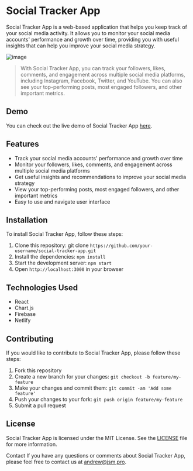 # Social Tracker App

Social Tracker App is a web-based application that helps you keep track of your social media activity. It allows you to monitor your social media accounts' performance and growth over time, providing you with useful insights that can help you improve your social media strategy.

![image](https://i.imgur.com/4PD7hjD.png)

> With Social Tracker App, you can track your followers, likes, comments, and engagement across multiple social media platforms, including Instagram, Facebook, Twitter, and YouTube. You can also see your top-performing posts, most engaged followers, and other important metrics.

## Demo

You can check out the live demo of Social Tracker App [here](https://social-tracker-app.netlify.app).

## Features

- Track your social media accounts' performance and growth over time
- Monitor your followers, likes, comments, and engagement across multiple social media platforms
- Get useful insights and recommendations to improve your social media strategy
- View your top-performing posts, most engaged followers, and other important metrics
- Easy to use and navigate user interface

## Installation

To install Social Tracker App, follow these steps:

1. Clone this repository: git clone `https://github.com/your-username/social-tracker-app.git`
2. Install the dependencies: `npm install`
3. Start the development server: `npm start`
4. Open `http://localhost:3000` in your browser

## Technologies Used
- React
- Chart.js
- Firebase
- Netlify

## Contributing
If you would like to contribute to Social Tracker App, please follow these steps:

1. Fork this repository
2. Create a new branch for your changes: `git checkout -b feature/my-feature`
3. Make your changes and commit them: `git commit -am 'Add some feature'`
4. Push your changes to your fork: `git push origin feature/my-feature`
5. Submit a pull request

## License
Social Tracker App is licensed under the MIT License. See the [LICENSE](https://opensource.org/license/mit/) file for more information.

Contact
If you have any questions or comments about Social Tracker App, please feel free to contact us at [andrew@jsm.pro](andrewtsegaye7@gmail.com).



















